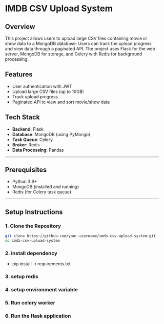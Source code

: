 
# IMDB CSV Upload System

## Overview
This project allows users to upload large CSV files containing movie or show data to a MongoDB database. Users can track the upload progress and view data through a paginated API. The project uses Flask for the web server, MongoDB for storage, and Celery with Redis for background processing.

## Features
- User authentication with JWT
- Upload large CSV files (up to 10GB)
- Track upload progress
- Paginated API to view and sort movie/show data

## Tech Stack
- **Backend**: Flask
- **Database**: MongoDB (using PyMongo)
- **Task Queue**: Celery
- **Broker**: Redis
- **Data Processing**: Pandas

---

## Prerequisites
- Python 3.8+
- MongoDB (installed and running)
- Redis (for Celery task queue)

---

## Setup Instructions

### 1. Clone the Repository
```bash
git clone https://github.com/your-username/imdb-csv-upload-system.git
cd imdb-csv-upload-system
```

### 2. install dependency
  - pip install -r requirements.txt

### 3. setup redis

### 4. setup environment variable

### 5. Run celery worker

### 6. Run the flask application
